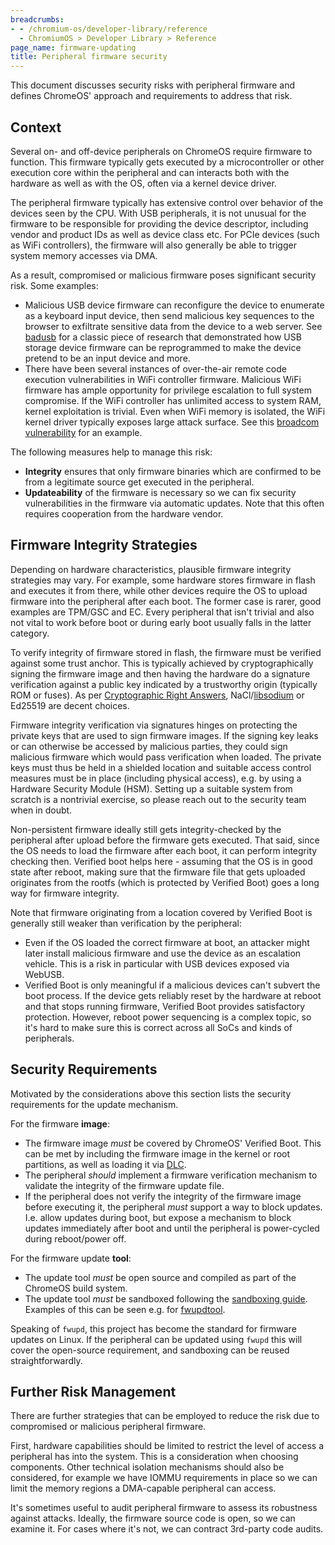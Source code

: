 ```yaml
---
breadcrumbs:
- - /chromium-os/developer-library/reference
  - ChromiumOS > Developer Library > Reference
page_name: firmware-updating
title: Peripheral firmware security
---
```


This document discusses security risks with peripheral firmware and defines
ChromeOS' approach and requirements to address that risk.

## Context

Several on- and off-device peripherals on ChromeOS require firmware to
function. This firmware typically gets executed by a microcontroller or other
execution core within the peripheral and can interacts both with the hardware as
well as with the OS, often via a kernel device driver.

The peripheral firmware typically has extensive control over behavior of the
devices seen by the CPU. With USB peripherals, it is not unusual for the
firmware to be responsible for providing the device descriptor, including vendor
and product IDs as well as device class etc. For PCIe devices (such as WiFi
controllers), the firmware will also generally be able to trigger system memory
accesses via DMA.

As a result, compromised or malicious firmware poses significant security risk.
Some examples:
*   Malicious USB device firmware can reconfigure the device to enumerate as a
    keyboard input device, then send malicious key sequences to the browser to
    exfiltrate sensitive data from the device to a web server. See [badusb] for
    a classic piece of research that demonstrated how USB storage device
    firmware can be reprogrammed to make the device pretend to be an input
    device and more.
*   There have been several instances of over-the-air remote code execution
    vulnerabilities in WiFi controller firmware. Malicious WiFi firmware has
    ample opportunity for privilege escalation to full system compromise. If the
    WiFi controller has unlimited access to system RAM, kernel exploitation is
    trivial. Even when WiFi memory is isolated, the WiFi kernel driver typically
    exposes large attack surface. See this [broadcom vulnerability] for an
    example.

The following measures help to manage this risk:
*   **Integrity** ensures that only firmware binaries which are
    confirmed to be from a legitimate source get executed in the peripheral.
*   **Updateability** of the firmware is necessary so we can fix security
    vulnerabilities in the firmware via automatic updates. Note that this often
    requires cooperation from the hardware vendor.

## Firmware Integrity Strategies

Depending on hardware characteristics, plausible firmware integrity strategies
may vary. For example, some hardware stores firmware in flash and executes it
from there, while other devices require the OS to upload firmware into the
peripheral after each boot. The former case is rarer, good examples are TPM/GSC
and EC. Every peripheral that isn't trivial and also not vital to work before
boot or during early boot usually falls in the latter category.

To verify integrity of firmware stored in flash, the firmware must be verified
against some trust anchor. This is typically achieved by cryptographically
signing the firmware image and then having the hardware do a signature
verification against a public key indicated by a trustworthy origin (typically
ROM or fuses). As per [Cryptographic Right Answers], NaCl/[libsodium] or Ed25519
are decent choices.

Firmware integrity verification via signatures hinges on protecting the private
keys that are used to sign firmware images. If the signing key leaks or can
otherwise be accessed by malicious parties, they could sign malicious firmware
which would pass verification when loaded. The private keys must thus be held in
a shielded location and suitable access control measures must be in place
(including physical access), e.g. by using a Hardware Security Module (HSM).
Setting up a suitable system from scratch is a nontrivial exercise, so please
reach out to the security team when in doubt.

Non-persistent firmware ideally still gets integrity-checked by the peripheral
after upload before the firmware gets executed. That said, since the OS needs to
load the firmware after each boot, it can perform integrity checking then.
Verified boot helps here - assuming that the OS is in good state after reboot,
making sure that the firmware file that gets uploaded originates from the
rootfs (which is protected by Verified Boot) goes a long way for firmware
integrity.

Note that firmware originating from a location covered by Verified Boot is
generally still weaker than verification by the peripheral:
*   Even if the OS loaded the correct firmware at boot, an attacker might
    later install malicious firmware and use the device as an escalation
    vehicle. This is a risk in particular with USB devices exposed via WebUSB.
*   Verified Boot is only meaningful if a malicious devices can't subvert the
    boot process. If the device gets reliably reset by the hardware at reboot
    and that stops running firmware, Verified Boot provides satisfactory
    protection. However, reboot power sequencing is a complex topic, so it's
    hard to make sure this is correct across all SoCs and kinds of peripherals.

## Security Requirements

Motivated by the considerations above this section lists the security
requirements for the update mechanism.

For the firmware **image**:
*   The firmware image *must* be covered by ChromeOS' Verified Boot. This
    can be met by including the firmware image in the kernel or root partitions,
    as well as loading it via [DLC].
*   The peripheral *should* implement a firmware verification mechanism to
    validate the integrity of the firmware update file.
*   If the peripheral does not verify the integrity of the firmware image before
    executing it, the peripheral *must* support a way to block updates. I.e.
    allow updates during boot, but expose a mechanism to block updates
    immediately after boot and until the peripheral is power-cycled during
    reboot/power off.

For the firmware update **tool**:
*   The update tool *must* be open source and compiled as part of the ChromeOS
    build system.
*   The update tool *must* be sandboxed following the [sandboxing guide].
    Examples of this can be seen e.g. for [fwupdtool].

Speaking of `fwupd`, this project has become the standard for firmware updates
on Linux. If the peripheral can be updated using `fwupd` this will cover the
open-source requirement, and sandboxing can be reused straightforwardly.

## Further Risk Management

There are further strategies that can be employed to reduce the risk due to
compromised or malicious peripheral firmware.

First, hardware capabilities should be limited to restrict the level of access a
peripheral has into the system. This is a consideration when choosing
components. Other technical isolation mechanisms should also be considered, for
example we have IOMMU requirements in place so we can limit the memory regions a
DMA-capable peripheral can access.

It's sometimes useful to audit peripheral firmware to assess its robustness
against attacks. Ideally, the firmware source code is open, so we can examine
it. For cases where it's not, we can contract 3rd-party code audits.

[badusb]: https://en.wikipedia.org/wiki/BadUSB
[broadcom vulnerability]: https://googleprojectzero.blogspot.com/2017/04/over-air-exploiting-broadcoms-wi-fi_4.html
[DLC]: https://chromium.googlesource.com/chromiumos/platform2/+/HEAD/dlcservice/docs/developer.md
[sandboxing guide]: /chromium-os/developer-library/guides/development/sandboxing/
[fwupdtool]: https://chromium.googlesource.com/chromiumos/overlays/chromiumos-overlay/+/HEAD/sys-apps/fwupd/files/init/fwupdtool-update.conf
[Cryptographic Right Answers]: https://latacora.micro.blog/2018/04/03/cryptographic-right-answers.html
[libsodium]: https://download.libsodium.org/doc/public-key_cryptography/public-key_signatures
